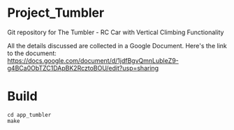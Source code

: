 # Project_Tumbler
Git repository for The Tumbler - RC Car with Vertical Climbing Functionality

All the details discussed are collected in a Google Document. Here's the link to the document:
https://docs.google.com/document/d/1jdfBgvQmnLubleZ9-g4BCa0ObTZC1DApBK2RcztoBOU/edit?usp=sharing

# Build
```
cd app_tumbler
make
```
